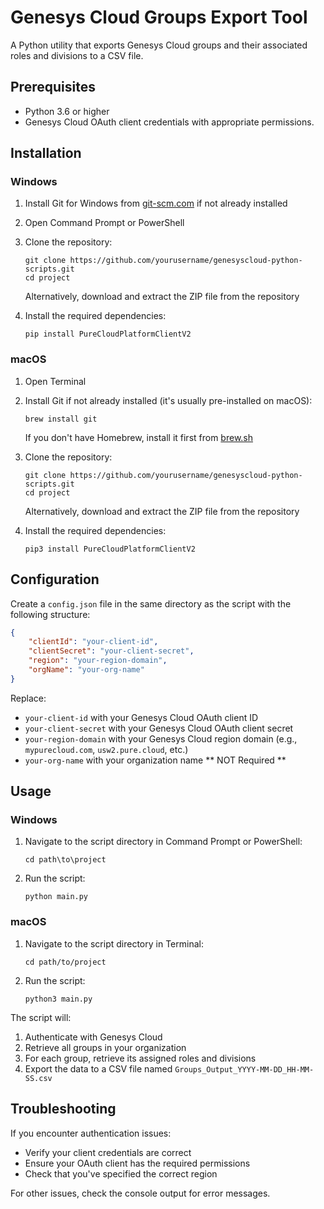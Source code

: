 # Genesys Cloud Groups Export Tool

A Python utility that exports Genesys Cloud groups and their associated roles and divisions to a CSV file.

## Prerequisites

- Python 3.6 or higher
- Genesys Cloud OAuth client credentials with appropriate permissions.

## Installation

### Windows

1. Install Git for Windows from [git-scm.com](https://git-scm.com/download/win) if not already installed
2. Open Command Prompt or PowerShell
3. Clone the repository:
   ```
   git clone https://github.com/yourusername/genesyscloud-python-scripts.git
   cd project
   ```
   
   Alternatively, download and extract the ZIP file from the repository

4. Install the required dependencies:
   ```
   pip install PureCloudPlatformClientV2
   ```

### macOS

1. Open Terminal
2. Install Git if not already installed (it's usually pre-installed on macOS):
   ```
   brew install git
   ```
   If you don't have Homebrew, install it first from [brew.sh](https://brew.sh/)

3. Clone the repository:
   ```
   git clone https://github.com/yourusername/genesyscloud-python-scripts.git
   cd project
   ```
   
   Alternatively, download and extract the ZIP file from the repository

4. Install the required dependencies:
   ```
   pip3 install PureCloudPlatformClientV2
   ```

## Configuration

Create a `config.json` file in the same directory as the script with the following structure:

```json
{
    "clientId": "your-client-id",
    "clientSecret": "your-client-secret",
    "region": "your-region-domain",
    "orgName": "your-org-name"
}
```

Replace:
- `your-client-id` with your Genesys Cloud OAuth client ID
- `your-client-secret` with your Genesys Cloud OAuth client secret
- `your-region-domain` with your Genesys Cloud region domain (e.g., `mypurecloud.com`, `usw2.pure.cloud`, etc.)
- `your-org-name` with your organization name ** NOT Required **

## Usage

### Windows

1. Navigate to the script directory in Command Prompt or PowerShell:
   ```
   cd path\to\project
   ```

2. Run the script:
   ```
   python main.py
   ```

### macOS

1. Navigate to the script directory in Terminal:
   ```
   cd path/to/project
   ```

2. Run the script:
   ```
   python3 main.py
   ```

The script will:
1. Authenticate with Genesys Cloud
2. Retrieve all groups in your organization
3. For each group, retrieve its assigned roles and divisions
4. Export the data to a CSV file named `Groups_Output_YYYY-MM-DD_HH-MM-SS.csv`

## Troubleshooting

If you encounter authentication issues:
- Verify your client credentials are correct
- Ensure your OAuth client has the required permissions
- Check that you've specified the correct region

For other issues, check the console output for error messages.